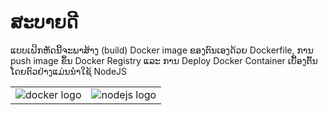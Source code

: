 # ສະບາຍດີ

ແບບເຝິກຫັດນີ້ຈະພາສ້າງ (build) Docker image ຂອງຕົນເອງດ້ວຍ Dockerfile, ການ push image ຂຶ້ນ Docker Registry ແລະ ການ Deploy Docker Container ເບື້ອງຕົ້ນ ໂດຍຕົວຢ່າງແມ່ນນຳໃຊ້ NodeJS

|       |       |
|  :-:  |  :-:  |
|![docker logo](https://www.docker.com/sites/default/files/d8/2019-07/horizontal-logo-monochromatic-white.png)      |![nodejs logo](https://camo.githubusercontent.com/720ed473d178f9380291709d2223860ade4f3c7bc368e3fea1ad057b8dc9c6f5/68747470733a2f2f6e6f64656a732e6f72672f7374617469632f696d616765732f6c6f676f2d6c696768742e737667)  |
